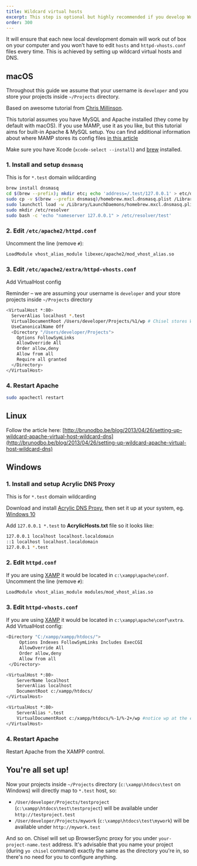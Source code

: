 ```yaml
---
title: Wildcard virtual hosts
excerpt: This step is optional but highly recommended if you develop WordPress projects
order: 300
---
```


It will ensure that each new local development domain will work out of box on your computer and you won’t have to edit `hosts` and `httpd-vhosts.conf` files every time. This is achieved by setting up wildcard virtual hosts and DNS.

## macOS

Throughout this guide we assume that your username is `developer` and you store your projects inside `~/Projects` directory.

Based on awesome tutorial from [Chris Millinson](https://mallinson.ca/osx-web-development/).

This tutorial assumes you have MySQL and Apache installed (they come by default with macOS). If you use MAMP, use it as you like, but this tutorial aims for built-in Apache & MySQL setup. You can find additional information about where MAMP stores its config files [in this article](http://foundationphp.com/tutorials/vhosts_mamp.php)

Make sure you have Xcode (`xcode-select --install`) and [brew](http://brew.sh/) installed.

### 1. Install and setup `dnsmasq`

This is for `*.test` domain wildcarding

```bash
brew install dnsmasq
cd $(brew --prefix); mkdir etc; echo 'address=/.test/127.0.0.1' > etc/dnsmasq.conf
sudo cp -v $(brew --prefix dnsmasq)/homebrew.mxcl.dnsmasq.plist /Library/LaunchDaemons
sudo launchctl load -w /Library/LaunchDaemons/homebrew.mxcl.dnsmasq.plist
sudo mkdir /etc/resolver
sudo bash -c 'echo "nameserver 127.0.0.1" > /etc/resolver/test'
```

### 2. Edit `/etc/apache2/httpd.conf`

Uncomment the line (remove `#`):

```bash
LoadModule vhost_alias_module libexec/apache2/mod_vhost_alias.so
```

### 3. Edit `/etc/apache2/extra/httpd-vhosts.conf`

Add VirtualHost config

Reminder – we are assuming your username is `developer` and your store projects inside `~/Projects` directory

```bash
<VirtualHost *:80>
  ServerAlias localhost *.test
  VirtualDocumentRoot /Users/developer/Projects/%1/wp # Chisel stores WP inside wp folder in the root of your project
  UseCanonicalName Off
  <Directory "/Users/developer/Projects">
    Options FollowSymLinks
    AllowOverride All
    Order allow,deny
    Allow from all
    Require all granted
  </Directory>
</VirtualHost>
```

### 4. Restart Apache

```bash
sudo apachectl restart
```

## Linux

Follow the article here: [http://brunodbo.be/blog/2013/04/26/setting-up-wildcard-apache-virtual-host-wildcard-dns](http://brunodbo.be/blog/2013/04/26/setting-up-wildcard-apache-virtual-host-wildcard-dns)

## Windows

### 1. Install and setup Acrylic DNS Proxy

This is for `*.test` domain wildcarding

Download and install [Acrylic DNS Proxy](http://mayakron.altervista.org/wikibase/show.php?id=AcrylicHome), then set it up at your system, eg. [Windows 10](http://mayakron.altervista.org/wikibase/show.php?id=AcrylicWindows10Configuration)

Add `127.0.0.1 *.test` to **AcrylicHosts.txt** file so it looks like:

```bash
127.0.0.1 localhost localhost.localdomain
::1 localhost localhost.localdomain
127.0.0.1 *.test
```

### 2. Edit `httpd.conf`

If you are using [XAMP](https://www.apachefriends.org/) it would be located in `c:\xampp\apache\conf`. Uncomment the line (remove `#`):

```bash
LoadModule vhost_alias_module modules/mod_vhost_alias.so
```

### 3. Edit `httpd-vhosts.conf`

If you are using [XAMP](https://www.apachefriends.org/) it would be located in `c:\xampp\apache\conf\extra`. Add VirtualHost config:

```bash
<Directory "C:/xampp/xampp/htdocs/">
     Options Indexes FollowSymLinks Includes ExecCGI
     AllowOverride All
     Order allow,deny
     Allow from all
 </Directory>

<VirtualHost *:80>
    ServerName localhost
    ServerAlias localhost
    DocumentRoot c:/xampp/htdocs/
</VirtualHost>

<VirtualHost *:80>
    ServerAlias *.test
    VirtualDocumentRoot c:/xampp/htdocs/%-1/%-2+/wp #notice wp at the end, that's because Chisel serves WP from a subfolder
</VirtualHost>
```

### 4. Restart Apache

Restart Apache from the XAMPP control.

## You're all set up!

Now your projects inside `~/Projects` directory (`c:\xampp\htdocs\test` on Windows) will directly map to `*.test` host, so:

- `/User/developer/Projects/testproject` (`c:\xampp\htdocs\test\testproject`) will be available under `http://testproject.test`
- `/User/developer/Projects/mywork` (`c:\xampp\htdocs\test\mywork`) will be available under `http://mywork.test`

And so on. Chisel will set up BrowserSync proxy for you under `your-project-name.test` address. It's advisable that you name your project (during `yo chisel` command) exactly the same as the directory you're in, so there's no need for you to configure anything.
